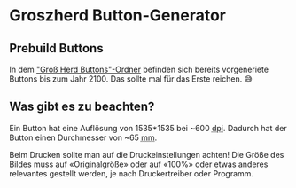 # Groszherd Button-Generator

## Prebuild Buttons

In dem ["Groß Herd Buttons"-Ordner](https://drive.google.com/open?id=1Efi13Fl8wDQGXn2epJOrPY3UmwT5sIIs) befinden sich bereits vorgeneriete Buttons bis zum Jahr 2100. Das sollte mal für das Erste reichen. 😅

## Was gibt es zu beachten?

Ein Button hat eine Auflösung von 1535*1535 bei ~600 <acronym lang="en" title="dots per inch">dpi</acronym>. Dadurch hat der Button einen Durchmesser von ~65 <acronym title="Millimeter">mm</acronym>.
      
Beim Drucken sollte man auf die Druckeinstellungen achten! Die Größe des Bildes muss auf «Originalgröße» oder auf «100%» oder etwas anderes relevantes gestellt werden, je nach Druckertreiber oder Programm.